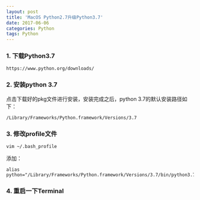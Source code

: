```yaml
---
layout: post
title: 'MacOS Python2.7升级Python3.7'
date: 2017-06-06
categories: Python
tags: Python
---
```


### 1. 下载Python3.7
```
https://www.python.org/downloads/
```

### 2. 安装python 3.7
点击下载好的pkg文件进行安装，安装完成之后，python 3.7的默认安装路径如下：
```
/Library/Frameworks/Python.framework/Versions/3.7
```

### 3. 修改profile文件
```
vim ~/.bash_profile
```
添加：
```
alias python="/Library/Frameworks/Python.framework/Versions/3.7/bin/python3.7"
```

### 4. 重启一下Terminal
